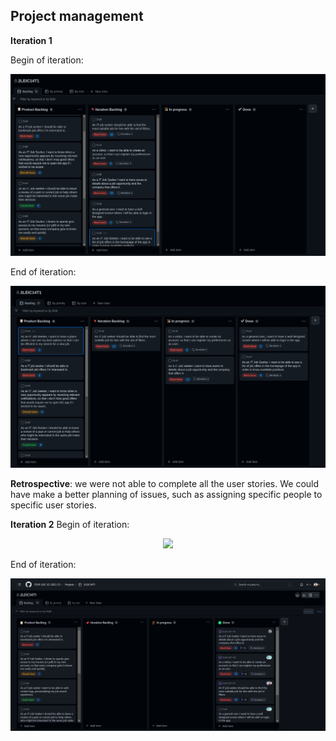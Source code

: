 
## Project management

**Iteration 1**

Begin of iteration:
<p align="center" justify="center">
<img src="../images/iteration1_begin.png" width="700">
</p>
End of iteration:
<p align="center" justify="center">
<img src="../images/iteration1_end.png" width="700">
</p>

**Retrospective**: we were not able to complete all the user stories. We could have make a better planning of issues, such as assigning specific people to specific user stories. 

**Iteration 2**
Begin of iteration:
<p align="center" justify="center">
<img src="../images/iteration2_begin.png" width="700">
</p>
End of iteration:
<p align="center" justify="center">
<img src="../images/iteration2_end.png" width="700">
 
